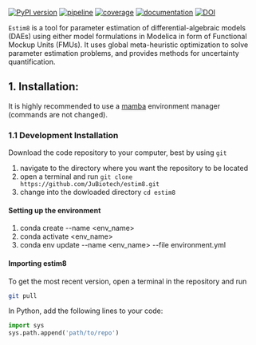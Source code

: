 [![PyPI version](https://img.shields.io/pypi/v/estim8)](https://pypi.org/project/estim8/)
[![pipeline](https://github.com/jubiotech/estim8/workflows/pipeline/badge.svg)](https://github.com/JuBiotech/estim8/actions)
[![coverage](https://codecov.io/gh/jubiotech/estim8/branch/main/graph/badge.svg)](https://app.codecov.io/gh/JuBiotech/estim8)
[![documentation](https://readthedocs.org/projects/estim8/badge/?version=latest)](https://estim8.readthedocs.io/en/latest)
[![DOI](https://zenodo.org/badge/713469041.svg)](https://zenodo.org/doi/)


`Estim8` is a tool for parameter estimation of differential-algebraic models (DAEs) using either model formulations in Modelica in form of Functional Mockup Units (FMUs). It uses global meta-heuristic optimization to solve parameter estimation problems, and provides methods for uncertainty quantification.

## 1. Installation:
It is highly recommended to use a [mamba](https://github.com/mamba-org/mamba) environment manager (commands are not changed).

### 1.1 Development Installation
Download the code repository to your computer, best by using `git`
1. navigate to the directory where you want the repository to be located
2. open a terminal and run `git clone https://github.com/JuBiotech/estim8.git`
3. change into the dowloaded directory `cd estim8`


#### Setting up the environment
1. conda create --name <env_name>
2. conda activate <env_name>
3. conda env update --name <env_name> --file environment.yml

#### Importing estim8
To get the most recent version, open a terminal in the repository and run
```bash
git pull
```

In Python, add the following lines to your code:
 ```Python
 import sys
 sys.path.append('path/to/repo')
 ```
